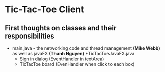 # Tic-Tac-Toe Client

## First thoughts on classes and their responsibilities 

* main.java - the networking code and thread management __(Mike Webb)__ as well as javaFX __(Thanh Nguyen)__
*TicTacToeJavaFX.java
   - Sign in dialog (EventHandler in textArea)
   - TicTacToe board (EvenHandler when click to each box)

